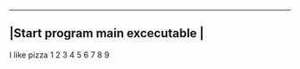 ----------------------------------
|Start program main excecutable   |
----------------------------------
I
like
pizza
1       2       3
4       5       6
7       8       9